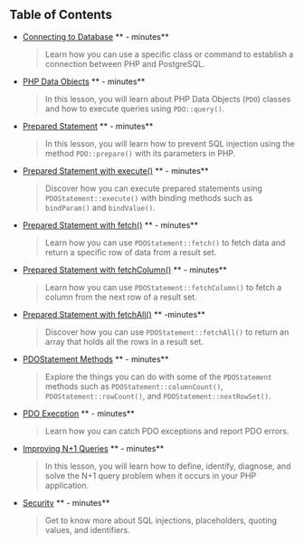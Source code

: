 ## Table of Contents

* [Connecting to Database](content/ContectingToDatabase/ConnectingToDatabase.q.md) ** - minutes**
    > Learn how you can use a specific class or command to establish a connection between PHP and PostgreSQL.

* [PHP Data Objects](content/PDOClasses/PDOClasses.q.md) ** - minutes**
    > In this lesson, you will learn about PHP Data Objects (`PDO`) classes and how to execute queries using `PDO::query()`.

* [Prepared Statement](content/PreparedStatement/PreparedStatement.q.md) ** - minutes**
    > In this lesson, you will learn how to prevent SQL injection using the method `PDO::prepare()` with its parameters in PHP.

* [Prepared Statement with execute()](content/UsingExecute/UsingExecute.q.md) ** - minutes**
    > Discover how you can execute prepared statements using `PDOStatement::execute()` with binding methods such as `bindParam()` and `bindValue()`.

* [Prepared Statement with fetch()](content/UsingFetch/UsingFetch.q.md) ** - minutes**
    > Learn how you can use `PDOStatement::fetch()` to fetch data and return a specific row of data from a result set.

* [Prepared Statement with fetchColumn()](content/UsingFetchColumn/UsingFetchColumn.q.md) ** - minutes**
    > Learn how you can use `PDOStatement::fetchColumn()` to fetch a column from the next row of a result set.

* [Prepared Statement with fetchAll()](content/UsingFetchAll/UsingFetchAll.q.md) ** -minutes**
    > Discover how you can use `PDOStatement::fetchAll()` to return an array that holds all the rows in a result set.

* [PDOStatement Methods](content/PDOStatementMethods/PDOStatementMethods.q.md) ** - minutes**
    > Explore the things you can do with some of the `PDOStatement` methods such as `PDOStatement::columnCount()`, `PDOStatement::rowCount()`, and `PDOStatement::nextRowSet()`.

* [PDO Execption](content/PDOException/PDOException.q.md) ** - minutes**
    > Learn how you can catch PDO exceptions and report PDO errors.

* [Improving N+1 Queries](content/ImprovingQueries/ImprovingQueries.q.md) ** - minutes**
    > In this lesson, you will learn how to define, identify, diagnose, and solve the N+1 query problem when it occurs in your PHP application.

* [Security](content/Security/Security.q.md) ** - minutes**
    > Get to know more about SQL injections, placeholders, quoting values, and identifiers.